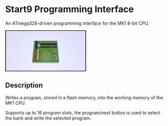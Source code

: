 # Start9 Programming Interface

An ATmega328-driven programming interface for the MK1 8-bit CPU.

<img src="images/programming_interface_render.png" alt="pcb_render" style="zoom:25%;" />

## Description

Writes a program, stored in a flash memory, into the working memory of the MK1 CPU.

Supports up to 16 program slots, the program/next button is used to select the bank and write the selected program.